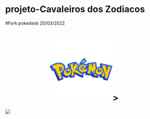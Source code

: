 # projeto-Cavaleiros dos Zodiacos
#Fork pokedesk 20/03/2022
<div> 
<h1 align="center"> 
    <img src="src/imagens/logo.png" alt="Pokémon" width="200">>
</h1>
</div>
<div>
<img src="src/gif/pokedex.gif">
</div>


